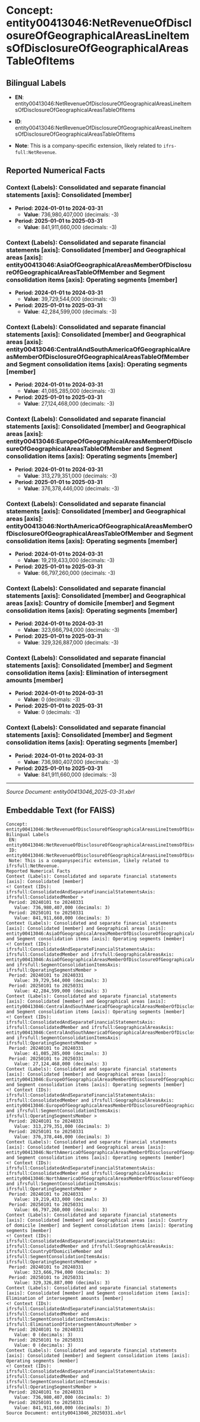 # Concept: entity00413046:NetRevenueOfDisclosureOfGeographicalAreasLineItemsOfDisclosureOfGeographicalAreasTableOfItems

## Bilingual Labels
- **EN**: entity00413046:NetRevenueOfDisclosureOfGeographicalAreasLineItemsOfDisclosureOfGeographicalAreasTableOfItems

- **ID**: entity00413046:NetRevenueOfDisclosureOfGeographicalAreasLineItemsOfDisclosureOfGeographicalAreasTableOfItems
- **Note**: This is a company-specific extension, likely related to `ifrs-full:NetRevenue`.

## Reported Numerical Facts

### **Context (Labels): Consolidated and separate financial statements [axis]: Consolidated [member]**
<!-- Context (IDs): ifrs-full:ConsolidatedAndSeparateFinancialStatementsAxis: ifrs-full:ConsolidatedMember -->
- **Period: 2024-01-01 to 2024-03-31**
  - **Value**: 736,980,407,000 (decimals: -3)
- **Period: 2025-01-01 to 2025-03-31**
  - **Value**: 841,911,660,000 (decimals: -3)

### **Context (Labels): Consolidated and separate financial statements [axis]: Consolidated [member] and Geographical areas [axis]: entity00413046:AsiaOfGeographicalAreasMemberOfDisclosureOfGeographicalAreasTableOfMember and Segment consolidation items [axis]: Operating segments [member]**
<!-- Context (IDs): ifrs-full:ConsolidatedAndSeparateFinancialStatementsAxis: ifrs-full:ConsolidatedMember and ifrs-full:GeographicalAreasAxis: entity00413046:AsiaOfGeographicalAreasMemberOfDisclosureOfGeographicalAreasTableOfMember and ifrs-full:SegmentConsolidationItemsAxis: ifrs-full:OperatingSegmentsMember -->
- **Period: 2024-01-01 to 2024-03-31**
  - **Value**: 39,729,544,000 (decimals: -3)
- **Period: 2025-01-01 to 2025-03-31**
  - **Value**: 42,284,599,000 (decimals: -3)

### **Context (Labels): Consolidated and separate financial statements [axis]: Consolidated [member] and Geographical areas [axis]: entity00413046:CentralAndSouthAmericaOfGeographicalAreasMemberOfDisclosureOfGeographicalAreasTableOfMember and Segment consolidation items [axis]: Operating segments [member]**
<!-- Context (IDs): ifrs-full:ConsolidatedAndSeparateFinancialStatementsAxis: ifrs-full:ConsolidatedMember and ifrs-full:GeographicalAreasAxis: entity00413046:CentralAndSouthAmericaOfGeographicalAreasMemberOfDisclosureOfGeographicalAreasTableOfMember and ifrs-full:SegmentConsolidationItemsAxis: ifrs-full:OperatingSegmentsMember -->
- **Period: 2024-01-01 to 2024-03-31**
  - **Value**: 41,085,285,000 (decimals: -3)
- **Period: 2025-01-01 to 2025-03-31**
  - **Value**: 27,124,468,000 (decimals: -3)

### **Context (Labels): Consolidated and separate financial statements [axis]: Consolidated [member] and Geographical areas [axis]: entity00413046:EuropeOfGeographicalAreasMemberOfDisclosureOfGeographicalAreasTableOfMember and Segment consolidation items [axis]: Operating segments [member]**
<!-- Context (IDs): ifrs-full:ConsolidatedAndSeparateFinancialStatementsAxis: ifrs-full:ConsolidatedMember and ifrs-full:GeographicalAreasAxis: entity00413046:EuropeOfGeographicalAreasMemberOfDisclosureOfGeographicalAreasTableOfMember and ifrs-full:SegmentConsolidationItemsAxis: ifrs-full:OperatingSegmentsMember -->
- **Period: 2024-01-01 to 2024-03-31**
  - **Value**: 313,279,351,000 (decimals: -3)
- **Period: 2025-01-01 to 2025-03-31**
  - **Value**: 376,378,446,000 (decimals: -3)

### **Context (Labels): Consolidated and separate financial statements [axis]: Consolidated [member] and Geographical areas [axis]: entity00413046:NorthAmericaOfGeographicalAreasMemberOfDisclosureOfGeographicalAreasTableOfMember and Segment consolidation items [axis]: Operating segments [member]**
<!-- Context (IDs): ifrs-full:ConsolidatedAndSeparateFinancialStatementsAxis: ifrs-full:ConsolidatedMember and ifrs-full:GeographicalAreasAxis: entity00413046:NorthAmericaOfGeographicalAreasMemberOfDisclosureOfGeographicalAreasTableOfMember and ifrs-full:SegmentConsolidationItemsAxis: ifrs-full:OperatingSegmentsMember -->
- **Period: 2024-01-01 to 2024-03-31**
  - **Value**: 19,219,433,000 (decimals: -3)
- **Period: 2025-01-01 to 2025-03-31**
  - **Value**: 66,797,260,000 (decimals: -3)

### **Context (Labels): Consolidated and separate financial statements [axis]: Consolidated [member] and Geographical areas [axis]: Country of domicile [member] and Segment consolidation items [axis]: Operating segments [member]**
<!-- Context (IDs): ifrs-full:ConsolidatedAndSeparateFinancialStatementsAxis: ifrs-full:ConsolidatedMember and ifrs-full:GeographicalAreasAxis: ifrs-full:CountryOfDomicileMember and ifrs-full:SegmentConsolidationItemsAxis: ifrs-full:OperatingSegmentsMember -->
- **Period: 2024-01-01 to 2024-03-31**
  - **Value**: 323,666,794,000 (decimals: -3)
- **Period: 2025-01-01 to 2025-03-31**
  - **Value**: 329,326,887,000 (decimals: -3)

### **Context (Labels): Consolidated and separate financial statements [axis]: Consolidated [member] and Segment consolidation items [axis]: Elimination of intersegment amounts [member]**
<!-- Context (IDs): ifrs-full:ConsolidatedAndSeparateFinancialStatementsAxis: ifrs-full:ConsolidatedMember and ifrs-full:SegmentConsolidationItemsAxis: ifrs-full:EliminationOfIntersegmentAmountsMember -->
- **Period: 2024-01-01 to 2024-03-31**
  - **Value**: 0 (decimals: -3)
- **Period: 2025-01-01 to 2025-03-31**
  - **Value**: 0 (decimals: -3)

### **Context (Labels): Consolidated and separate financial statements [axis]: Consolidated [member] and Segment consolidation items [axis]: Operating segments [member]**
<!-- Context (IDs): ifrs-full:ConsolidatedAndSeparateFinancialStatementsAxis: ifrs-full:ConsolidatedMember and ifrs-full:SegmentConsolidationItemsAxis: ifrs-full:OperatingSegmentsMember -->
- **Period: 2024-01-01 to 2024-03-31**
  - **Value**: 736,980,407,000 (decimals: -3)
- **Period: 2025-01-01 to 2025-03-31**
  - **Value**: 841,911,660,000 (decimals: -3)

---
*Source Document: entity00413046_2025-03-31.xbrl*
## Embeddable Text (for FAISS)
```text
Concept: entity00413046:NetRevenueOfDisclosureOfGeographicalAreasLineItemsOfDisclosureOfGeographicalAreasTableOfItems
Bilingual Labels
 EN: entity00413046:NetRevenueOfDisclosureOfGeographicalAreasLineItemsOfDisclosureOfGeographicalAreasTableOfItems
 ID: entity00413046:NetRevenueOfDisclosureOfGeographicalAreasLineItemsOfDisclosureOfGeographicalAreasTableOfItems
 Note: This is a companyspecific extension, likely related to ifrsfull:NetRevenue.
Reported Numerical Facts
Context (Labels): Consolidated and separate financial statements [axis]: Consolidated [member]
<! Context (IDs): ifrsfull:ConsolidatedAndSeparateFinancialStatementsAxis: ifrsfull:ConsolidatedMember >
 Period: 20240101 to 20240331
   Value: 736,980,407,000 (decimals: 3)
 Period: 20250101 to 20250331
   Value: 841,911,660,000 (decimals: 3)
Context (Labels): Consolidated and separate financial statements [axis]: Consolidated [member] and Geographical areas [axis]: entity00413046:AsiaOfGeographicalAreasMemberOfDisclosureOfGeographicalAreasTableOfMember and Segment consolidation items [axis]: Operating segments [member]
<! Context (IDs): ifrsfull:ConsolidatedAndSeparateFinancialStatementsAxis: ifrsfull:ConsolidatedMember and ifrsfull:GeographicalAreasAxis: entity00413046:AsiaOfGeographicalAreasMemberOfDisclosureOfGeographicalAreasTableOfMember and ifrsfull:SegmentConsolidationItemsAxis: ifrsfull:OperatingSegmentsMember >
 Period: 20240101 to 20240331
   Value: 39,729,544,000 (decimals: 3)
 Period: 20250101 to 20250331
   Value: 42,284,599,000 (decimals: 3)
Context (Labels): Consolidated and separate financial statements [axis]: Consolidated [member] and Geographical areas [axis]: entity00413046:CentralAndSouthAmericaOfGeographicalAreasMemberOfDisclosureOfGeographicalAreasTableOfMember and Segment consolidation items [axis]: Operating segments [member]
<! Context (IDs): ifrsfull:ConsolidatedAndSeparateFinancialStatementsAxis: ifrsfull:ConsolidatedMember and ifrsfull:GeographicalAreasAxis: entity00413046:CentralAndSouthAmericaOfGeographicalAreasMemberOfDisclosureOfGeographicalAreasTableOfMember and ifrsfull:SegmentConsolidationItemsAxis: ifrsfull:OperatingSegmentsMember >
 Period: 20240101 to 20240331
   Value: 41,085,285,000 (decimals: 3)
 Period: 20250101 to 20250331
   Value: 27,124,468,000 (decimals: 3)
Context (Labels): Consolidated and separate financial statements [axis]: Consolidated [member] and Geographical areas [axis]: entity00413046:EuropeOfGeographicalAreasMemberOfDisclosureOfGeographicalAreasTableOfMember and Segment consolidation items [axis]: Operating segments [member]
<! Context (IDs): ifrsfull:ConsolidatedAndSeparateFinancialStatementsAxis: ifrsfull:ConsolidatedMember and ifrsfull:GeographicalAreasAxis: entity00413046:EuropeOfGeographicalAreasMemberOfDisclosureOfGeographicalAreasTableOfMember and ifrsfull:SegmentConsolidationItemsAxis: ifrsfull:OperatingSegmentsMember >
 Period: 20240101 to 20240331
   Value: 313,279,351,000 (decimals: 3)
 Period: 20250101 to 20250331
   Value: 376,378,446,000 (decimals: 3)
Context (Labels): Consolidated and separate financial statements [axis]: Consolidated [member] and Geographical areas [axis]: entity00413046:NorthAmericaOfGeographicalAreasMemberOfDisclosureOfGeographicalAreasTableOfMember and Segment consolidation items [axis]: Operating segments [member]
<! Context (IDs): ifrsfull:ConsolidatedAndSeparateFinancialStatementsAxis: ifrsfull:ConsolidatedMember and ifrsfull:GeographicalAreasAxis: entity00413046:NorthAmericaOfGeographicalAreasMemberOfDisclosureOfGeographicalAreasTableOfMember and ifrsfull:SegmentConsolidationItemsAxis: ifrsfull:OperatingSegmentsMember >
 Period: 20240101 to 20240331
   Value: 19,219,433,000 (decimals: 3)
 Period: 20250101 to 20250331
   Value: 66,797,260,000 (decimals: 3)
Context (Labels): Consolidated and separate financial statements [axis]: Consolidated [member] and Geographical areas [axis]: Country of domicile [member] and Segment consolidation items [axis]: Operating segments [member]
<! Context (IDs): ifrsfull:ConsolidatedAndSeparateFinancialStatementsAxis: ifrsfull:ConsolidatedMember and ifrsfull:GeographicalAreasAxis: ifrsfull:CountryOfDomicileMember and ifrsfull:SegmentConsolidationItemsAxis: ifrsfull:OperatingSegmentsMember >
 Period: 20240101 to 20240331
   Value: 323,666,794,000 (decimals: 3)
 Period: 20250101 to 20250331
   Value: 329,326,887,000 (decimals: 3)
Context (Labels): Consolidated and separate financial statements [axis]: Consolidated [member] and Segment consolidation items [axis]: Elimination of intersegment amounts [member]
<! Context (IDs): ifrsfull:ConsolidatedAndSeparateFinancialStatementsAxis: ifrsfull:ConsolidatedMember and ifrsfull:SegmentConsolidationItemsAxis: ifrsfull:EliminationOfIntersegmentAmountsMember >
 Period: 20240101 to 20240331
   Value: 0 (decimals: 3)
 Period: 20250101 to 20250331
   Value: 0 (decimals: 3)
Context (Labels): Consolidated and separate financial statements [axis]: Consolidated [member] and Segment consolidation items [axis]: Operating segments [member]
<! Context (IDs): ifrsfull:ConsolidatedAndSeparateFinancialStatementsAxis: ifrsfull:ConsolidatedMember and ifrsfull:SegmentConsolidationItemsAxis: ifrsfull:OperatingSegmentsMember >
 Period: 20240101 to 20240331
   Value: 736,980,407,000 (decimals: 3)
 Period: 20250101 to 20250331
   Value: 841,911,660,000 (decimals: 3)
Source Document: entity00413046_20250331.xbrl
```